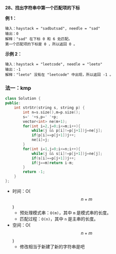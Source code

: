 **28、找出字符串中第一个匹配项的下标**

**例 1：**

```
输入：haystack = "sadbutsad", needle = "sad"
输出：0
解释："sad" 在下标 0 和 6 处匹配。
第一个匹配项的下标是 0 ，所以返回 0 。
```

**示例 2：**

```
输入：haystack = "leetcode", needle = "leeto"
输出：-1
解释："leeto" 没有在 "leetcode" 中出现，所以返回 -1 。
```



### 法一：kmp

```cpp
class Solution {
public:
    int strStr(string s, string p) {
        int n=s.size(),m=p.size();
        s=' '+s,p=' '+p;
        vector<int> ne(m+1);
        for(int i=2,j=0;i<=m;i++){
            while(j && p[i]!=p[j+1])j=ne[j];
            if(p[i]==p[j+1])j++;
            ne[i]=j;
        }
        for(int i=1,j=0;i<=n;i++){
            while(j && s[i]!=p[j+1])j=ne[j];
            if(s[i]==p[j+1])j++;
            if(j==m)return i-m;
        }
        return -1;
    }
};
```

- 时间：O($$n+m$$)
  - 预处理模式串：`O(m)`，其中 `m` 是模式串的长度。
  - 匹配过程：`O(n)`，其中 `n` 是主串的长度。
- 空间：O($$n+m$$)
  - 修改相当于新建了新的字符串是吧